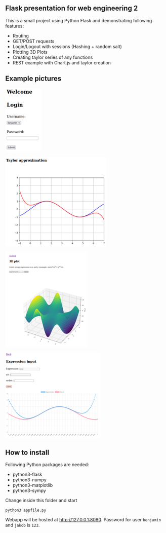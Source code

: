 ## Flask presentation for web engineering 2

This is a small project using Python Flask and demonstrating following features:

- Routing
- GET/POST requests
- Login/Logout with sessions (Hashing + random salt)
- Plotting 3D Plots
- Creating taylor series of any functions
- REST example with Chart.js and taylor creation

## Example pictures
![no text](img/01.png "no title")

![no text](img/02.png "no title")

![no text](img/03.png "no title")

![no text](img/04.png "no title")

## How to install

Following Python packages are needed:

- python3-flask
- python3-numpy
- python3-matplotlib
- python3-sympy


Change inside this folder and start
```
python3 appfile.py
```

Webapp will be hosted at http://127.0.0.1:8080. Password for user `benjamin` and `jakob` is `123`.
